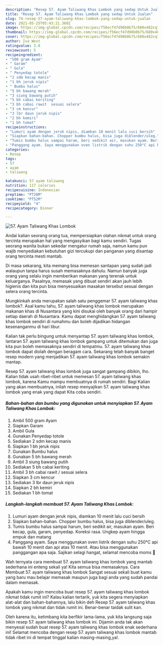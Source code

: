 ```yaml
---
description: "Resep 57. Ayam Taliwang Khas Lombok yang sedap Untuk Jualan"
title: "Resep 57. Ayam Taliwang Khas Lombok yang sedap Untuk Jualan"
slug: 74-resep-57-ayam-taliwang-khas-lombok-yang-sedap-untuk-jualan
date: 2021-05-25T05:43:21.360Z
image: https://img-global.cpcdn.com/recipes/f56ecf47d98b0b75/680x482cq70/57-ayam-taliwang-khas-lombok-foto-resep-utama.jpg
thumbnail: https://img-global.cpcdn.com/recipes/f56ecf47d98b0b75/680x482cq70/57-ayam-taliwang-khas-lombok-foto-resep-utama.jpg
cover: https://img-global.cpcdn.com/recipes/f56ecf47d98b0b75/680x482cq70/57-ayam-taliwang-khas-lombok-foto-resep-utama.jpg
author: Iva West
ratingvalue: 3.8
reviewcount: 5
recipeingredient:
- "500 gram Ayam"
- " Garam"
- " Gula"
- " Penyedap totole"
- "2 sdm kecap manis"
- "1 bh jeruk nipis"
- " Bumbu halus"
- "5 bh bawang merah"
- "3 siung bawang putih"
- "5 bh cabai keriting"
- "3 bh cabai rawit  sesuai selera"
- "3 cm kencur"
- "3 lbr daun jeruk nipis"
- "2 bh kemiri"
- "1 bh tomat"
recipeinstructions:
- "Lumuri ayam dengan jeruk nipis, diamkan 10 menit lalu cuci bersih"
- "Siapkan bahan-bahan. Chopper bumbu halus, bisa juga diblender/uleg."
- "Tumis bumbu halus sampai harum, beri sedikit air, masukan ayam. Beri kecap, gula, garam, penyedap. Koreksi rasa. Ungkep ayam hingga empuk dan matang"
- "Panggang ayam. Saya menggunakan oven listrik dengan suhu 250°C api bawah 10 menit dan api atas 10 menit. Atau bisa menggunakan panggangan apa saja. Sajikan selagi hangat, selamat mencoba moms 💚"
categories:
- Resep
tags:
- 57
- ayam
- taliwang

katakunci: 57 ayam taliwang 
nutrition: 117 calories
recipecuisine: Indonesian
preptime: "PT20M"
cooktime: "PT52M"
recipeyield: "4"
recipecategory: Dinner

---
```



![57. Ayam Taliwang Khas Lombok](https://img-global.cpcdn.com/recipes/f56ecf47d98b0b75/680x482cq70/57-ayam-taliwang-khas-lombok-foto-resep-utama.jpg)

Andai kalian seorang orang tua, mempersiapkan olahan nikmat untuk orang tercinta merupakan hal yang mengasyikan bagi kamu sendiri. Tugas seorang  wanita bukan sekedar mengatur rumah saja, namun kamu pun wajib menyediakan kebutuhan gizi tercukupi dan panganan yang disantap orang tercinta mesti mantab.

Di masa  sekarang, kita memang bisa memesan santapan yang sudah jadi walaupun tanpa harus susah memasaknya dahulu. Namun banyak juga orang yang selalu ingin memberikan makanan yang terenak untuk keluarganya. Pasalnya, memasak yang dibuat sendiri akan jauh lebih higienis dan kita pun bisa menyesuaikan masakan tersebut sesuai dengan selera orang tercinta. 



Mungkinkah anda merupakan salah satu penggemar 57. ayam taliwang khas lombok?. Asal kamu tahu, 57. ayam taliwang khas lombok merupakan makanan khas di Nusantara yang kini disukai oleh banyak orang dari hampir setiap daerah di Nusantara. Kamu dapat menghidangkan 57. ayam taliwang khas lombok sendiri di rumahmu dan boleh dijadikan hidangan kesenanganmu di hari libur.

Kalian tak perlu bingung untuk menyantap 57. ayam taliwang khas lombok, lantaran 57. ayam taliwang khas lombok gampang untuk ditemukan dan juga kita pun boleh memasaknya sendiri di tempatmu. 57. ayam taliwang khas lombok dapat diolah dengan beragam cara. Sekarang telah banyak banget resep modern yang menjadikan 57. ayam taliwang khas lombok semakin mantap.

Resep 57. ayam taliwang khas lombok juga sangat gampang dibikin, lho. Kalian tidak usah ribet-ribet untuk memesan 57. ayam taliwang khas lombok, karena Kamu mampu membuatnya di rumah sendiri. Bagi Kalian yang akan membuatnya, inilah resep menyajikan 57. ayam taliwang khas lombok yang enak yang dapat Kita coba sendiri.

<!--inarticleads1-->

##### Bahan-bahan dan bumbu yang digunakan untuk menyiapkan 57. Ayam Taliwang Khas Lombok:

1. Ambil 500 gram Ayam
1. Siapkan  Garam
1. Ambil  Gula
1. Gunakan  Penyedap totole
1. Sediakan 2 sdm kecap manis
1. Siapkan 1 bh jeruk nipis
1. Gunakan  Bumbu halus
1. Gunakan 5 bh bawang merah
1. Ambil 3 siung bawang putih
1. Sediakan 5 bh cabai keriting
1. Ambil 3 bh cabai rawit / sesuai selera
1. Siapkan 3 cm kencur
1. Sediakan 3 lbr daun jeruk nipis
1. Siapkan 2 bh kemiri
1. Sediakan 1 bh tomat




<!--inarticleads2-->

##### Langkah-langkah membuat 57. Ayam Taliwang Khas Lombok:

1. Lumuri ayam dengan jeruk nipis, diamkan 10 menit lalu cuci bersih
1. Siapkan bahan-bahan. Chopper bumbu halus, bisa juga diblender/uleg.
1. Tumis bumbu halus sampai harum, beri sedikit air, masukan ayam. Beri kecap, gula, garam, penyedap. Koreksi rasa. Ungkep ayam hingga empuk dan matang
1. Panggang ayam. Saya menggunakan oven listrik dengan suhu 250°C api bawah 10 menit dan api atas 10 menit. Atau bisa menggunakan panggangan apa saja. Sajikan selagi hangat, selamat mencoba moms 💚




Wah ternyata cara membuat 57. ayam taliwang khas lombok yang mantab sederhana ini enteng sekali ya! Kita semua bisa memasaknya. Cara Membuat 57. ayam taliwang khas lombok Sangat sesuai sekali buat kamu yang baru mau belajar memasak maupun juga bagi anda yang sudah pandai dalam memasak.

Apakah kamu ingin mencoba buat resep 57. ayam taliwang khas lombok nikmat tidak rumit ini? Kalau kalian tertarik, yuk kita segera menyiapkan alat-alat dan bahan-bahannya, lalu bikin deh Resep 57. ayam taliwang khas lombok yang nikmat dan tidak rumit ini. Benar-benar taidak sulit kan. 

Oleh karena itu, ketimbang kita berfikir lama-lama, yuk kita langsung saja bikin resep 57. ayam taliwang khas lombok ini. Dijamin anda tak akan menyesal sudah buat resep 57. ayam taliwang khas lombok enak sederhana ini! Selamat mencoba dengan resep 57. ayam taliwang khas lombok mantab tidak ribet ini di tempat tinggal kalian masing-masing,ya!.

